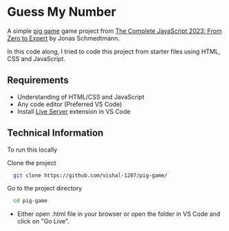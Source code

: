 
# Guess My Number

A simple [pig game](https://en.wikipedia.org/wiki/Pig_(dice_game)) game project from [The Complete JavaScript 2023: From Zero to Expert](https://www.udemy.com/course/the-complete-javascript-course/) by Jonas Schmedtmann. 

In this code along, I tried to code this project from starter files using HTML, CSS and JavaScript.


## Requirements

* Understanding of HTML/CSS and JavaScript
* Any code editor (Preferred VS Code)
* Install [Live Server](https://marketplace.visualstudio.com/items?itemName=ritwickdey.LiveServer) extension in VS Code
## Technical Information

To run this locally

Clone the project

```bash
  git clone https://github.com/vishal-1207/pig-game/
```

Go to the project directory

```bash
  cd pig-game
```


* Either open .html file in your browser or open the folder in VS Code and click on "Go Live".

